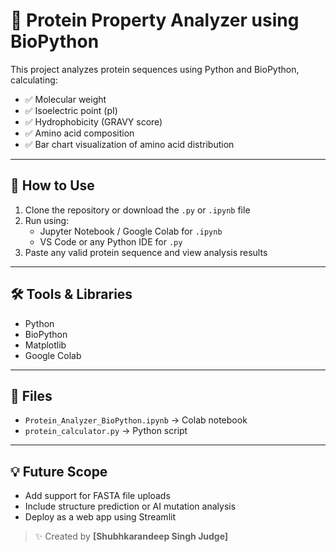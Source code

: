 # 🧬 Protein Property Analyzer using BioPython

This project analyzes protein sequences using Python and BioPython, calculating:

- ✅ Molecular weight
- ✅ Isoelectric point (pI)
- ✅ Hydrophobicity (GRAVY score)
- ✅ Amino acid composition
- ✅ Bar chart visualization of amino acid distribution

---

## 📌 How to Use
1. Clone the repository or download the `.py` or `.ipynb` file
2. Run using:
   - Jupyter Notebook / Google Colab for `.ipynb`
   - VS Code or any Python IDE for `.py`
3. Paste any valid protein sequence and view analysis results

---

## 🛠️ Tools & Libraries
- Python
- BioPython
- Matplotlib
- Google Colab

---

## 📂 Files
- `Protein_Analyzer_BioPython.ipynb` → Colab notebook
- `protein_calculator.py` → Python script

---

## 💡 Future Scope
- Add support for FASTA file uploads
- Include structure prediction or AI mutation analysis
- Deploy as a web app using Streamlit

> ✨ Created by **[Shubhkarandeep Singh Judge]**
